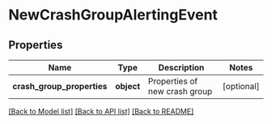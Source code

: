 # NewCrashGroupAlertingEvent

## Properties
Name | Type | Description | Notes
------------ | ------------- | ------------- | -------------
**crash_group_properties** | **object** | Properties of new crash group | [optional] 

[[Back to Model list]](../README.md#documentation-for-models) [[Back to API list]](../README.md#documentation-for-api-endpoints) [[Back to README]](../README.md)

